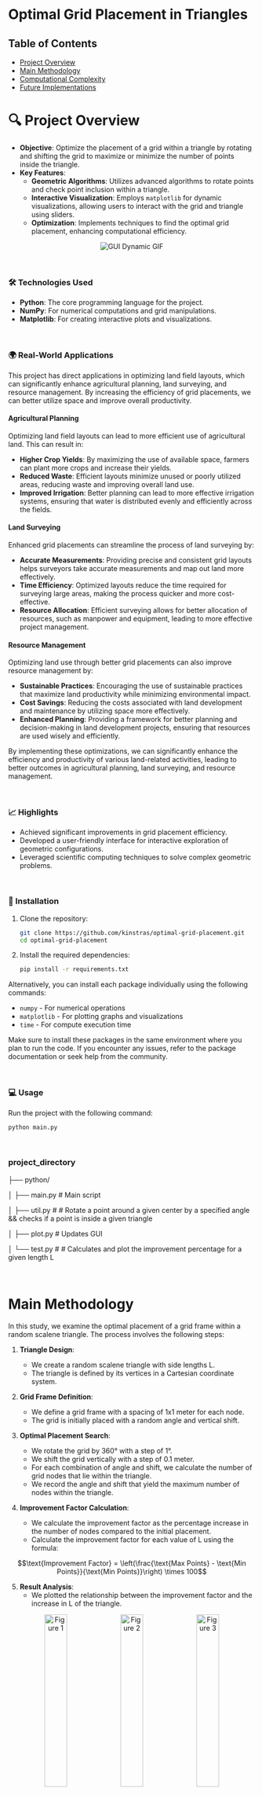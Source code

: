 # Optimal Grid Placement in Triangles


## Table of Contents
- [Project Overview](#-project-overview)
- [Main Methodology](#-main-methodology)
- [Computational Complexity](#-computational-complexity)
- [Future Implementations](#-future-implementations)


# 🔍 Project Overview
- **Objective**: Optimize the placement of a grid within a triangle by rotating and shifting the grid to maximize or minimize the number of points inside the triangle.
- **Key Features**:
  - **Geometric Algorithms**: Utilizes advanced algorithms to rotate points and check point inclusion within a triangle.
  - **Interactive Visualization**: Employs `matplotlib` for dynamic visualizations, allowing users to interact with the grid and triangle using sliders.
  - **Optimization**: Implements techniques to find the optimal grid placement, enhancing computational efficiency.


<div align="center">
  <img src="./pictures/example.gif" alt="GUI Dynamic GIF">
  
</div>

<p>
  <br>
</p>

### 🛠 Technologies Used
- **Python**: The core programming language for the project.
- **NumPy**: For numerical computations and grid manipulations.
- **Matplotlib**: For creating interactive plots and visualizations.

<p>
  <br>
</p>

### 🌍 Real-World Applications

This project has direct applications in optimizing land field layouts, which can significantly enhance agricultural planning, land surveying, and resource management. By increasing the efficiency of grid placements, we can better utilize space and improve overall productivity.

#### Agricultural Planning
Optimizing land field layouts can lead to more efficient use of agricultural land. This can result in:
- **Higher Crop Yields**: By maximizing the use of available space, farmers can plant more crops and increase their yields.
- **Reduced Waste**: Efficient layouts minimize unused or poorly utilized areas, reducing waste and improving overall land use.
- **Improved Irrigation**: Better planning can lead to more effective irrigation systems, ensuring that water is distributed evenly and efficiently across the fields.

#### Land Surveying
Enhanced grid placements can streamline the process of land surveying by:
- **Accurate Measurements**: Providing precise and consistent grid layouts helps surveyors take accurate measurements and map out land more effectively.
- **Time Efficiency**: Optimized layouts reduce the time required for surveying large areas, making the process quicker and more cost-effective.
- **Resource Allocation**: Efficient surveying allows for better allocation of resources, such as manpower and equipment, leading to more effective project management.

#### Resource Management
Optimizing land use through better grid placements can also improve resource management by:
- **Sustainable Practices**: Encouraging the use of sustainable practices that maximize land productivity while minimizing environmental impact.
- **Cost Savings**: Reducing the costs associated with land development and maintenance by utilizing space more effectively.
- **Enhanced Planning**: Providing a framework for better planning and decision-making in land development projects, ensuring that resources are used wisely and efficiently.

By implementing these optimizations, we can significantly enhance the efficiency and productivity of various land-related activities, leading to better outcomes in agricultural planning, land surveying, and resource management.


<p>
  <br>
</p>

### 📈 Highlights
- Achieved significant improvements in grid placement efficiency.
- Developed a user-friendly interface for interactive exploration of geometric configurations.
- Leveraged scientific computing techniques to solve complex geometric problems.

<p>
  <br>
</p>

### 🚀 Installation
1. Clone the repository:
    ```bash
    git clone https://github.com/kinstras/optimal-grid-placement.git
    cd optimal-grid-placement
    ```
2. Install the required dependencies:
    ```bash
    pip install -r requirements.txt
    ```
<p>
    Alternatively, you can install each package individually using the following commands:
</p>

<ul>
    <li><code>numpy</code> - For numerical operations</li>
    <li><code>matplotlib</code> - For plotting graphs and visualizations</li>
    <li><code>time</code> - For compute execution time </li>
</ul>

<p>
    Make sure to install these packages in the same environment where you plan to run the code. If you encounter any issues, refer to the package documentation or seek help from the community.
</p>

<p>
  <br>
</p>

### 💻 Usage
Run the project with the following command:
```bash
python main.py
```

<p>
  <br>
</p>

### project_directory

├── python/

│ ├── main.py # Main script

│ ├── util.py # # Rotate a point around a given center by a specified angle && checks if a point is inside a given triangle

│ ├── plot.py # Updates GUI 

│ └── test.py # # Calculates and plot the improvement percentage for a given length L

<p>
  <br>
</p>

# Main Methodology
In this study, we examine the optimal placement of a grid frame within a random scalene triangle. The process involves the following steps:

1. **Triangle Design**:
   - We create a random scalene triangle with side lengths L.
   - The triangle is defined by its vertices in a Cartesian coordinate system.

2. **Grid Frame Definition**:
   - We define a grid frame with a spacing of 1x1 meter for each node.
   - The grid is initially placed with a random angle and vertical shift.

3. **Optimal Placement Search**:
   - We rotate the grid by 360° with a step of 1°.
   - We shift the grid vertically with a step of 0.1 meter.
   - For each combination of angle and shift, we calculate the number of grid nodes that lie within the triangle.
   - We record the angle and shift that yield the maximum number of nodes within the triangle.


4. **Improvement Factor Calculation**:
   - We calculate the improvement factor as the percentage increase in the number of nodes compared to the initial placement.
   - Calculate the improvement factor for each value of L using the formula:


  $$\text{Improvement Factor} = \left(\frac{\text{Max Points} - \text{Min Points}}{\text{Min Points}}\right) \times 100$$

     
5. **Result Analysis**:
   - We plotted the relationship between the improvement factor and the increase in L of the triangle.

     
<div align="center">
  <img src="pictures/comp_time_L_10m.png" alt="Figure 1" width="30%">
  <img src="pictures/comp_time_L_20m.png" alt="Figure 2" width="30%">
  <img src="pictures/comp_time_L_100m.png" alt="Figure 3" width="30%">
</div>

<p>
  <br>
</p>


We collected data for lengths (\(L\)) ranging from 1 meter to 51 meters to analyze how the improvement factor relates to length over time. Our analysis involves three key variables:
- **Length (\(L\))**: The range of lengths from 1 meter to 51 meters.
- **Improvement Factor**: The measure of how much the optimization improves efficiency.
- **Time**: Represented using color coding to visualize the relationship between length and improvement factor over different time periods.

<p align="center">
  <img src="pictures/scatter_plot_3var.png" width="70%">
  <br>
  <em>Figure 1:  Scatter Plot of Improvement Factor vs. Length with Time Color-Coded</em>
</p>

<p>
  <br>
</p>

This scatter plot illustrates the relationship between the improvement factor and the length (\(L\)) of the fields, with time represented through color coding. The plot helps visualize how the improvement factor varies with length over different time periods, providing insights into the performance and effectiveness of the optimization algorithm.

<p>
  <br>
</p>

# Computational Complexity

The theoretical complexity of our algorithm is $$O(n^3)$$. Therefore, the computation time should follow this complexity. However, our data for small values of \(L\) appears to exhibit a more linear behavior. This discrepancy is concerning and may be due to the limited amount of data we currently have.

<p align="center">
  <img src="pictures/expected_time_vs_length.png" width="70%">
  <br>
  <em>Figure 2: Line plot of expected Computational time vs. Length</em>
</p>

<p>
  <br>
</p>

# Future Implementations

To address this issue and improve our analysis, we propose the following future implementations:

1. **Increase Data Collection**:
   - **Expand Dataset**: Collect more data points, especially for larger values of \(L\), to better understand the algorithm's behavior across different scales.
   - **Automated Data Collection**: Implement automated tools to gather data more efficiently and consistently.

2. **Algorithm Optimization**:
   - **Alternative Algorithms**: Explore and test alternative algorithms that might offer better performance or different complexity characteristics.
   - **Hybrid Approaches**: Combine multiple algorithms to leverage their strengths and mitigate weaknesses.

3. **Performance Analysis**:
   - **Benchmarking**: Conduct thorough benchmarking against other known algorithms to identify performance bottlenecks and areas for improvement.
   - **Profiling Tools**: Use profiling tools to analyze the algorithm's performance in detail and identify specific areas that can be optimized.

4. **Theoretical Analysis**:
   - **Complexity Proofs**: Develop formal proofs to better understand the theoretical underpinnings of the observed behavior.
   - **Mathematical Modeling**: Create mathematical models to predict the algorithm's performance under various conditions.

By implementing these strategies, we aim to gather more comprehensive data and explore different approaches to improve the algorithm's performance and reliability.









